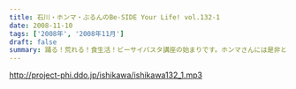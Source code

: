 ```yaml
---
title: 石川・ホンマ・ぶるんのBe-SIDE Your Life! vol.132-1
date: 2008-11-10
tags: ['2008年', '2008年11月']
draft: false
summary: 踊る！荒れる！食生活！ビーサイパスタ講座の始まりです。ホンマさんには是非とも寸胴鍋をプレゼントしたいものです・・・NAMAE
---
```


http://project-phi.ddo.jp/ishikawa/ishikawa132_1.mp3
